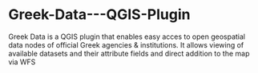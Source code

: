 # Greek-Data---QGIS-Plugin
Greek Data is a QGIS plugin that enables easy acces to open geospatial data nodes of official Greek agencies &amp; institutions. It allows viewing of available datasets and their attribute fields and direct addition to the map via WFS
